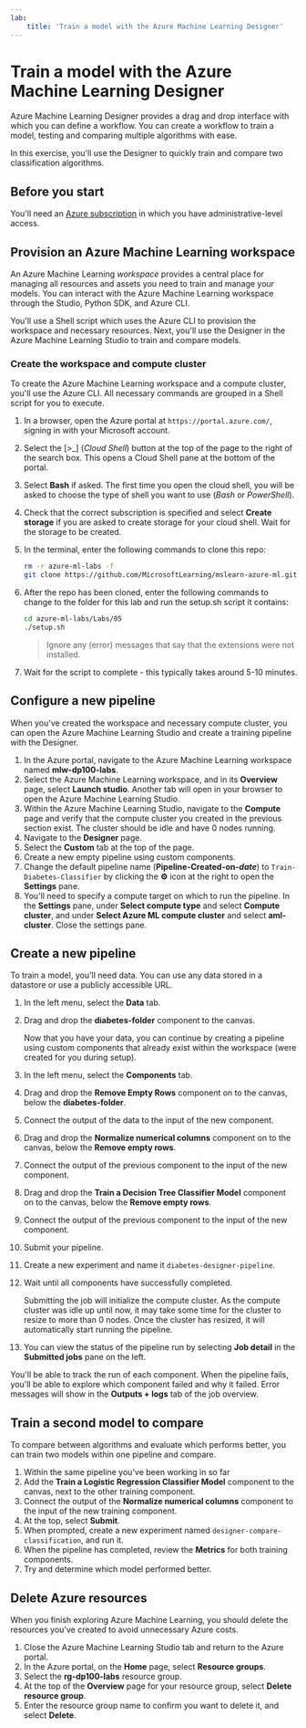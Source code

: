 ```yaml
---
lab:
    title: 'Train a model with the Azure Machine Learning Designer'
---
```


# Train a model with the Azure Machine Learning Designer

Azure Machine Learning Designer provides a drag and drop interface with which you can define a workflow. You can create a workflow to train a model, testing and comparing multiple algorithms with ease.

In this exercise, you'll use the Designer to quickly train and compare two classification algorithms.

## Before you start

You'll need an [Azure subscription](https://azure.microsoft.com/free?azure-portal=true) in which you have administrative-level access.

## Provision an Azure Machine Learning workspace

An Azure Machine Learning *workspace* provides a central place for managing all resources and assets you need to train and manage your models. You can interact with the Azure Machine Learning workspace through the Studio, Python SDK, and Azure CLI. 

You'll use a Shell script which uses the Azure CLI to provision the workspace and necessary resources. Next, you'll use the Designer in the Azure Machine Learning Studio to train and compare models.

### Create the workspace and compute cluster

To create the Azure Machine Learning workspace and a compute cluster, you'll use the Azure CLI. All necessary commands are grouped in a Shell script for you to execute.

1. In a browser, open the Azure portal at `https://portal.azure.com/`, signing in with your Microsoft account.
1. Select the \[>_] (*Cloud Shell*) button at the top of the page to the right of the search box. This opens a Cloud Shell pane at the bottom of the portal.
1. Select **Bash** if asked. The first time you open the cloud shell, you will be asked to choose the type of shell you want to use (*Bash* or *PowerShell*). 
1. Check that the correct subscription is specified and select **Create storage** if you are asked to create storage for your cloud shell. Wait for the storage to be created.
1. In the terminal, enter the following commands to clone this repo:

    ```bash
    rm -r azure-ml-labs -f
    git clone https://github.com/MicrosoftLearning/mslearn-azure-ml.git azure-ml-labs
    ```

1. After the repo has been cloned, enter the following commands to change to the folder for this lab and run the setup.sh script it contains:

    ```bash
    cd azure-ml-labs/Labs/05
    ./setup.sh
    ```

    > Ignore any (error) messages that say that the extensions were not installed. 

1. Wait for the script to complete - this typically takes around 5-10 minutes. 

## Configure a new pipeline

When you've created the workspace and necessary compute cluster, you can open the Azure Machine Learning Studio and create a training pipeline with the Designer. 

1. In the Azure portal, navigate to the Azure Machine Learning workspace named **mlw-dp100-labs**.
1. Select the Azure Machine Learning workspace, and in its **Overview** page, select **Launch studio**. Another tab will open in your browser to open the Azure Machine Learning Studio.
1. Within the Azure Machine Learning Studio, navigate to the **Compute** page and verify that the compute cluster you created in the previous section exist. The cluster should be idle and have 0 nodes running.
1. Navigate to the **Designer** page.
1. Select the **Custom** tab at the top of the page.
1. Create a new empty pipeline using custom components.
1. Change the default pipeline name (**Pipeline-Created-on-*date***) to `Train-Diabetes-Classifier` by clicking the **&#9881;** icon at the right to open the **Settings** pane.
1. You'll need to specify a compute target on which to run the pipeline. In the **Settings** pane, under **Select compute type** and select **Compute cluster**, and under **Select Azure ML compute cluster** and select **aml-cluster**. Close the settings pane.

## Create a new pipeline
To train a model, you'll need data. You can use any data stored in a datastore or use a publicly accessible URL.

1. In the left menu, select the **Data** tab.
1. Drag and drop the **diabetes-folder** component to the canvas.

    Now that you have your data, you can continue by creating a pipeline using custom components that already exist within the workspace (were created for you during setup).

1. In the left menu, select the **Components** tab.
1. Drag and drop the **Remove Empty Rows** component on to the canvas, below the **diabetes-folder**. 
1. Connect the output of the data to the input of the new component.
1. Drag and drop the **Normalize numerical columns** component on to the canvas, below the **Remove empty rows**. 
1. Connect the output of the previous component to the input of the new component.
1. Drag and drop the **Train a Decision Tree Classifier Model** component on to the canvas, below the **Remove empty rows**.
1. Connect the output of the previous component to the input of the new component. 
1. Submit your pipeline. 
1. Create a new experiment and name it `diabetes-designer-pipeline`. 
1. Wait until all components have successfully completed.

    Submitting the job will initialize the compute cluster. As the compute cluster was idle up until now, it may take some time for the cluster to resize to more than 0 nodes. Once the cluster has resized, it will automatically start running the pipeline. 

1. You can view the status of the pipeline run by selecting **Job detail** in the **Submitted jobs** pane on the left.

You'll be able to track the run of each component. When the pipeline fails, you'll be able to explore which component failed and why it failed. Error messages will show in the **Outputs + logs** tab of the job overview. 

## Train a second model to compare

To compare between algorithms and evaluate which performs better, you can train two models within one pipeline and compare.

1. Within the same pipeline you've been working in so far
1. Add the **Train a Logistic Regression Classifier Model** component to the canvas, next to the other training component.
1. Connect the output of the **Normalize numerical columns** component to the input of the new training component. 
1. At the top, select **Submit**. 
1. When prompted, create a new experiment named `designer-compare-classification`, and run it.  
1. When the pipeline has completed, review the **Metrics** for both training components.
1. Try and determine which model performed better.

## Delete Azure resources

When you finish exploring Azure Machine Learning, you should delete the resources you've created to avoid unnecessary Azure costs.

1. Close the Azure Machine Learning Studio tab and return to the Azure portal.
1. In the Azure portal, on the **Home** page, select **Resource groups**.
1. Select the **rg-dp100-labs** resource group.
1. At the top of the **Overview** page for your resource group, select **Delete resource group**. 
1. Enter the resource group name to confirm you want to delete it, and select **Delete**.
